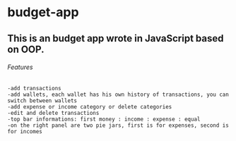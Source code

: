 # budget-app

## This is an budget app wrote in **JavaScript** based on **OOP**.

###### Features
```
-add transactions
-add wallets, each wallet has his own history of transactions, you can switch between wallets
-add expense or income category or delete categories
-edit and delete transactions
-top bar informations: first money : income : expense : equal
-on the right panel are two pie jars, first is for expenses, second is for incomes 
